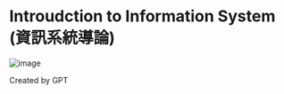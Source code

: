 # Introudction to Information System (資訊系統導論)

![image](https://github.com/user-attachments/assets/a7f67420-07c8-4bb1-8913-9079259e5413)

Created by GPT
